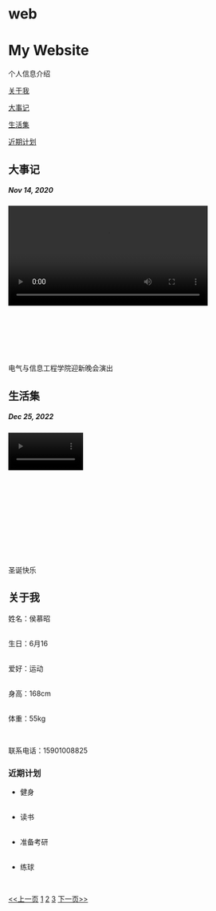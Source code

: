 # web
<!DOCTYPE html>
<html>
<head>
<meta name="viewport" content="width=device-width, initial-scale=1.0">
<style>

img {
  max-width: 100%;
  height: auto;
}
video {
  max-width: 100%;
  height: auto;
}
* {
  box-sizing: border-box;
}

body {
  font-family: Arial;
  padding: 10px;
  background: #f1f1f1;
}

/* 页眉/Blog 标题 */
.header {
  padding: 30px;
  text-align: center;
  background: white;
}

.header h1 {
  font-size: 50px;
}

/* 设置上导航栏的样式 */
.topnav {
  overflow: hidden;
  background-color: #333;
}

/* 设置 topnav 链接的样式 */
.topnav a {
  float: left;
  display: block;
  color: #f2f2f2;
  text-align: center;
  padding: 14px 16px;
  text-decoration: none;
}

/* 改变鼠标悬停时的颜色 */
.topnav a:hover {
  background-color: #ddd;
  color: black;
}

/* 创建两个不相等的彼此并排的浮动列 */
/* 左列 */
.leftcolumn {   
  float: left;
  width: 75%;
}

/* 右列 */
.rightcolumn {
  float: left;
  width: 25%;
  background-color: #f1f1f1;
  padding-left: 20px;
}

/* 伪图像 */
.fakeimg {
  background-color: #aaa;
  width: 100%;
  padding: 20px;
}

/* 为文章添加卡片效果 */
.card {
  background-color: white;
  padding: 20px;
  margin-top: 20px;
}

/* 清除列之后的浮动 */
.row:after {
  content: "";
  display: table;
  clear: both;
}

/* 页脚 */
.footer {
  padding: 20px;
  text-align: center;
  background: #ddd;
  margin-top: 20px;
}

/* 响应式布局 - 当屏幕的宽度小于 800 像素时，使两列堆叠而不是并排 */
@media screen and (max-width: 800px) {
  .leftcolumn, .rightcolumn {   
    width: 100%;
    padding: 0;
  }
}

/* 响应式布局 - 当屏幕的宽度小于 400 像素时，使导航链接堆叠而不是并排 */
@media screen and (max-width: 400px) {
  .topnav a {
    float: none;
    width: 100%;
  }
}
</style>
</head>
<body>

<div class="header">
  <h1>My Website</h1>
  <p>个人信息介绍</p>
</div>
<div class="topnav">
  <a href="">关于我</a>

  <a href="#">大事记</a>

  <a href="#">生活集</a>

  <a href="#">近期计划</a>
</div>

<div class="row">
  <div class="leftcolumn">
    <div class="card">
      <h2>大事记</h2>
      <h5> Nov 14, 2020</h5>
      <div class="fakeimg" style="height:300px;"><video width="400" controls>
  <source src="/Users/apple/Desktop/266.MP4 " type="video/mp4">
</video></div>
      <p>电气与信息工程学院迎新晚会演出</p>
    </div>
    <div class="card">
      <h2>生活集</h2>
      <h5>Dec 25, 2022</h5>
      <div class="fakeimg" style="height:250px;"><video width="150" controls>
  <source src="/Users/apple/Desktop/11.mp4 " type="video/mp4">
</video></div>
      <p>圣诞快乐</p>
    </div>
  </div>
  <div class="rightcolumn">
    <div class="card">
      <h2>关于我</h2>
      <div class="fakeimg" style="height:50px;">姓名：侯慕昭</div>
      <div class="fakeimg" style="height:50px;">生日：6月16</div>
      <div class="fakeimg" style="height:50px;">爱好：运动</div>
      <div class="fakeimg" style="height:50px;">身高：168cm</div>
      <div class="fakeimg" style="height:50px;">体重：55kg</div>
      <p>联系电话：15901008825</p>
    </div>
    <div class="card">
      <h3>近期计划</h3>
      <ul>
        <li class="fakeimg" style="height:50px;">健身</li>
        <li class="fakeimg" style="height:50px;">读书</li>
        <li class="fakeimg" style="height:50px;">准备考研</li>
        <li class="fakeimg" style="height:50px;">练球</li>
      </ul>
    </div>
  </div>
</div>

<div class="footer">
	<div id="fenye">
    	<a href="">&lt;&lt;上一页</a>
        <a href="file:///Users/apple/Desktop/web.html">1</a>
        <a href="file:///Users/apple/Desktop/2.html">2</a>
        <a href="file:///Users/apple/Desktop/3.html">3</a>
        <a href="file:///Users/apple/Desktop/2.html">下一页&gt;&gt;</a>
</div>

</body>
</html>
